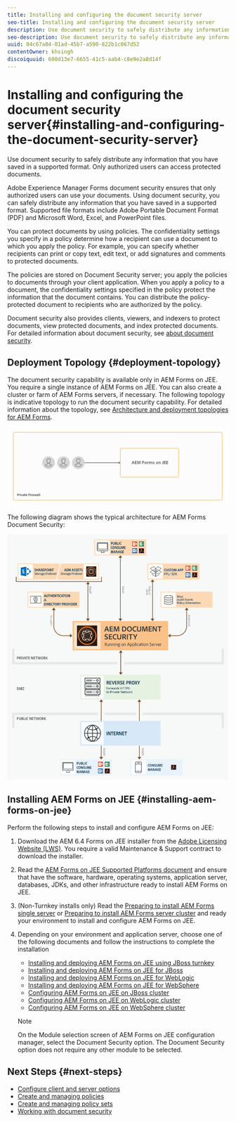 ```yaml
---
title: Installing and configuring the document security server
seo-title: Installing and configuring the document security server
description: Use document security to safely distribute any information that you have saved in a supported format. Only authorized users can access protected documents. 
seo-description: Use document security to safely distribute any information that you have saved in a supported format. Only authorized users can access protected documents. 
uuid: 04c67a84-01ad-45b7-a590-822b1c067d52
contentOwner: khsingh
discoiquuid: 600d13e7-6655-41c5-aab4-c8e9e2a8d14f
---
```


# Installing and configuring the document security server{#installing-and-configuring-the-document-security-server}

Use document security to safely distribute any information that you have saved in a supported format. Only authorized users can access protected documents. 

Adobe Experience Manager Forms document security ensures that only authorized users can use your documents. Using document security, you can safely distribute any information that you have saved in a supported format. Supported file formats include Adobe Portable Document Format (PDF) and Microsoft Word, Excel, and PowerPoint files.

You can protect documents by using policies. The confidentiality settings you specify in a policy determine how a recipient can use a document to which you apply the policy. For example, you can specify whether recipients can print or copy text, edit text, or add signatures and comments to protected documents.

The policies are stored on Document Security server; you apply the policies to documents through your client application. When you apply a policy to a document, the confidentiality settings specified in the policy protect the information that the document contains. You can distribute the policy-protected document to recipients who are authorized by the policy.

Document security also provides clients, viewers, and indexers to protect documents, view protected documents, and index protected documents. For detailed information about document security, see [about document security](../../forms/using/admin-help/document-security.md).

## Deployment Topology  {#deployment-topology}

The document security capability is available only in AEM Forms on JEE. You require a single instance of AEM Forms on JEE. You can also create a cluster or farm of AEM Forms servers, if necessary. The following topology is indicative topology to run the document security capability. For detailed information about the topology, see [Architecture and deployment topologies for AEM Forms](https://chl-author-preview.corp.adobe.com/content/help/en/experience-manager/6-4/forms/using/aem-forms-architecture-deployment.html).

![](do-not-localize/document-security-server_topology.png)

The following diagram shows the typical architecture for AEM Forms Document Security:

![](do-not-localize/document-security-typical-environment.png) 

## Installing AEM Forms on JEE {#installing-aem-forms-on-jee}

Perform the following steps to install and configure AEM Forms on JEE:

1. Download the AEM 6.4 Forms on JEE installer from the [Adobe Licensing Website (LWS)](https://licensing.adobe.com/). You require a valid Maintenance & Support contract to download the installer.
1. Read the [AEM Forms on JEE Supported Platforms document](../../forms/using/AEM-forms-JEE-supported-platforms.md) and ensure that have the software, hardware, operating systems, application server, databases, JDKs, and other infrastructure ready to install AEM Forms on JEE.
1. (Non-Turnkey installs only) Read the [Preparing to install AEM Forms single server](https://www.adobe.com/go/learn_aemforms_prepareInstallsingle_64) or [Preparing to install AEM Forms server cluster](https://www.adobe.com/go/learn_aemforms_prepareInstallcluster_64) and ready your environment to install and configure AEM Forms on JEE.
1. Depending on your environment and application server, choose one of the following documents and follow the instructions to complete the installation

    * [Installing and deploying AEM Forms on JEE using JBoss turnkey](https://www.adobe.com/go/learn_aemforms_installTurnkey_64)
    * [Installing and deploying AEM Forms on JEE for JBoss](https://www.adobe.com/go/learn_aemforms_installJBoss_64)
    * [Installing and deploying AEM Forms on JEE for WebLogic](https://www.adobe.com/go/learn_aemforms_installWebLogic_64)
    * [Installing and deploying AEM Forms on JEE for WebSphere](https://www.adobe.com/go/learn_aemforms_installWebSphere_64)
    * [Configuring AEM Forms on JEE on JBoss cluster](https://www.adobe.com/go/learn_aemforms_clusterJBoss_64)
    * [Configuring AEM Forms on JEE on WebLogic cluster](https://www.adobe.com/go/learn_aemforms_clusterWebLogic_64)
    * [Configuring AEM Forms on JEE on WebSphere cluster](https://www.adobe.com/go/learn_aemforms_clusterWebSphere_64)

   >[!NOTE]
   >
   >On the Module selection screen of AEM Forms on JEE configuration manager, select the Document Security option. The Document Security option does not require any other module to be selected.

## Next Steps {#next-steps}

* [Configure client and server options](https://chl-author-preview.corp.adobe.com/content/help/en/experience-manager/6-4/forms/using/admin-help/configuring-client-server-options.html)
* [Create and managing policies](https://chl-author-preview.corp.adobe.com/content/help/en/experience-manager/6-4/forms/using/admin-help/creating-policies.html)
* [Create and managing policy sets](https://chl-author-preview.corp.adobe.com/content/help/en/experience-manager/6-4/forms/using/admin-help/creating-policy-sets.html)
* [Working with document security](/forms/using/admin-help/topics.md)

